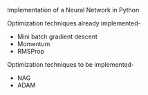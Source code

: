 Implementation of a Neural Network in Python

Optimization techniques already implemented-
- Mini batch gradient descent
- Momentum
- RMSProp

Optimization techniques to be implemented-
- NAG
- ADAM
